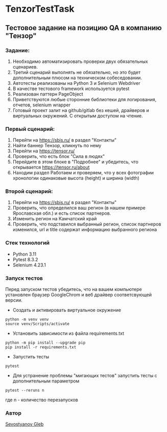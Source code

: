 # TenzorTestTask
## Тестовое задание на позицию QA в компанию "Тензор"

### Задание:
1) Необходимо автоматизировать проверки двух обязательных сценариев.
2) Третий сценарий выполнять не обязательно, но это будет дополнительным плюсом на
техническом собеседовании.
3) Автотесты реализованы на Python 3 и Selenium Webdriver
4) В качестве тестового framework используется pytest
5) Реализован паттерн PageObject
6) Приветствуются любые сторонние библиотеки для логирования, отчетов, selenium
wrapper
7) Готовый проект залит на github/gitlab без кешей, драйверов и виртуальных
окружений. С открытым доступом на чтение.

### Первый сценарий:
1) Перейти на https://sbis.ru/ в раздел "Контакты"
2) Найти баннер Тензор, кликнуть по нему
3) Перейти на https://tensor.ru/
4) Проверить, что есть блок "Сила в людях"
5) Перейдите в этом блоке в "Подробнее" и убедитесь, что открывается
https://tensor.ru/about
6) Находим раздел Работаем и проверяем, что у всех фотографии хронологии
одинаковые высота (height) и ширина (width)

### Второй сценарий:
1) Перейти на https://sbis.ru/ в раздел "Контакты"
2) Проверить, что определился ваш регион (в нашем примере Ярославская обл.) и есть
список партнеров.
3) Изменить регион на Камчатский край
4) Проверить, что подставился выбранный регион, список партнеров изменился, url и
title содержат информацию выбранного региона

### Стек технологий
- Python 3.11
- Pytest 8.3.2
- Selenium 4.23.1

### Запуск тестов
Перед запуском тестов убедитесь, что на вашем компьютере установлен браузер GoogleChrom и веб драйвер соответсвующей версии.
- Cоздать и активировать виртуальное окружение
```
python -m venv venv
source venv/Scripts/activate
```
- Установить зависимости из файла requirements.txt

```
python -m pip install --upgrade pip
pip install -r requirements.txt
```
- Запустить тесты
```
pytest
```
- Для устранение проблемы "мигающих тестов" запустить тесты с дополнительным параметром
```
pytest --reruns n
```
где n - количество перезапусков

### Автор
[Sevostyanov Gleb](https://github.com/Glebchik57)
